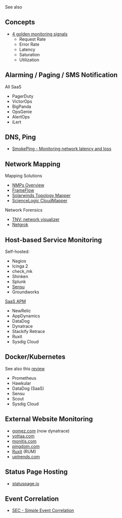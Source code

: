 See also <?add topic="Monitoring"?>

## Concepts

- [4 golden monitoring signals](https://www.infoq.com/articles/monitoring-SRE-golden-signals)
   - Request Rate
   - Error Rate
   - Latency 
   - Saturation
   - Utilization

## Alarming / Paging / SMS Notification

All SaaS

-   PagerDuty
-   VictorOps
-   BigPanda
-   OpsGenie
-   AlertOps
-   iLert

## DNS, Ping

-   [SmokePing - Monitoring network latency and
    loss](http://oss.oetiker.ch/smokeping/)

## Network Mapping

Mapping Solutions

-   [NMPs
    Overview](http://www.slac.stanford.edu/xorg/nmtf/nmtf-tools.html#nmp-tool)
-   [FrameFlow](http://www.frameflow.com/)
-   [Solarwinds Topology
    Mapper](http://www.solarwinds.com/network-topology-mapper.aspx)
-   [ScienceLogic
    CloudMapper](http://www.sciencelogic.com/product/cloudmapper)

Network Forensics

-   [TNV: network visualizer](http://tnv.sourceforge.net/)
-   [Netgrok](http://www.cs.umd.edu/projects/netgrok/)

## Host-based Service Monitoring

Self-hosted:

-   Nagios
-   Icinga 2
-   check\_mk
-   Shinken
-   Splunk
-   [Sensu](https://sensuapp.org/)
-   Groundworks

[SaaS
APM](https://www.quora.com/What-are-the-affordable-alternatives-to-NewRelic)

-   NewRelic
-   AppDynamics
-   DataDog
-   Dynatrace
-   Stackify Retrace
-   Ruxit
-   Sysdig Cloud

## Docker/Kubernetes

See also this
[review](http://rancher.com/comparing-monitoring-options-for-docker-deployments/)

- Prometheus
- Hawkular
- DataDog (SaaS)
- Sensu
- Scout
- Sysdig Cloud

## External Website Monitoring

-   [gomez.com](http://www.gomez.com/) (now dynatrace)
-   [yottaa.com](http://www.yottaa.com/)
-   [monitis.com](http://www.monitis.com/)
-   [pingdom.com](http://www.pingdom.com/)
-   [Ruxit](https://ruxit.com/) (RUM)
-   [uptrends.com](http://www.uptrends.com/)

## Status Page Hosting

-   [statuspage.io](https://www.statuspage.io)

## Event Correlation

-   [SEC - Simple Event
    Correlation](http://simple-evcorr.sourceforge.net)
